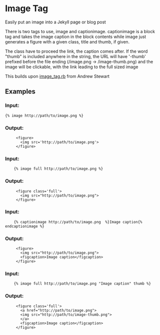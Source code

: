 # Image Tag

Easily put an image into a Jekyll page or blog post

There is two tags to use, image and captionimage. captionimage is a block tag
and takes the image caption in the block contents while image just generates
a figure with a given class, title and thumb, if given.

The class have to proceed the link, the caption comes after. If the word
"thumb" is included anywhere in the string, the URL will have '-thumb'
prefixed before the file ending (/image.png -> /image-thumb.png) and the image
will be clickable, with the link leading to the full sized image

This builds upon
[image_tag.rb](https://github.com/stewart/blog/blob/master/plugins/image_tag.rb) from Andrew
Stewart

## Examples
### Input:
```
{% image http://path/to/image.png %}
```
### Output:
```
     <figure>
       <img src='http://path/to/image.png'>
     </figure>
```

### Input:
```
    {% image full http://path/to/image.png %}
```
### Output:
```
     <figure class='full'>
       <img src="http://path/to/image.png">
     </figure>
```

### Input:
```
    {% captionimage http://path/to/image.png  %}Image caption{% endcaptionimage %}
```
### Output:
```
     <figure>
       <img src="http://path/to/image.png">
       <figcaption>Image caption</figcaption>
     </figure>
```

### Input:
```
    {% image full http://path/to/image.png "Image caption" thumb %}
```
### Output:
```
     <figure class='full'>
       <a href="http://path/to/image.png">
       <img src="http://path/to/image-thumb.png">
       </a>
       <figcaption>Image caption</figcaption>
     </figure>
```

